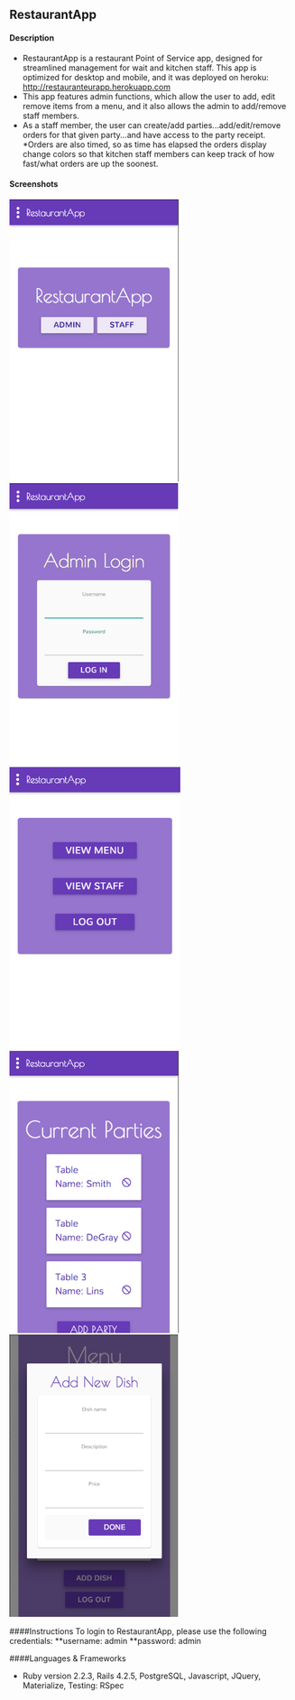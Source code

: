 ## RestaurantApp
#### Description
* RestaurantApp is a restaurant Point of Service app, designed for streamlined management for wait and kitchen staff.
This app is optimized for desktop and mobile, and it was deployed on heroku: http://restauranteurapp.herokuapp.com
* This app features admin functions, which allow the user to add, edit remove items from a menu, and it also allows the admin to add/remove staff members.
* As a staff member, the user can create/add parties...add/edit/remove orders for that given party...and have access to the party receipt.
*Orders are also timed, so as time has elapsed the orders display change colors so that kitchen staff members can keep track of how fast/what orders are up the soonest.

#### Screenshots
<img src="wireframes/screenshots/Screen Shot 2016-01-03 at 9.38.42 PM.png" height="500px">
<img src="wireframes/screenshots/Screen Shot 2016-01-03 at 9.38.59 PM.png" height="500px">
<img src="wireframes/screenshots/Screen Shot 2016-01-03 at 9.41.35 PM.png" height="500px">
<img src="wireframes/screenshots/Screen Shot 2016-01-03 at 9.41.00 PM.png" height="500px">
<img src="wireframes/screenshots/Screen Shot 2016-01-03 at 9.42.35 PM.png" height="500px">

####Instructions
To login to RestaurantApp, please use the following credentials:
**username: admin
**password: admin

####Languages & Frameworks
* Ruby version 2.2.3, Rails 4.2.5, PostgreSQL, Javascript, JQuery, Materialize, Testing: RSpec
